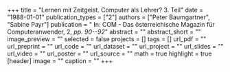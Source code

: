+++
title = "Lernen mit Zeitgeist. Computer als Lehrer? 3. Teil"
date = "1988-01-01"
publication_types = ["2"]
authors = ["Peter Baumgartner", "Sabine Payr"]
publication = " In: COM - Das österreichische Magazin für Computeranwender, 2, _pp. 90--92_"
abstract = ""
abstract_short = ""
image_preview = ""
selected = false
projects = []
tags = []
url_pdf = ""
url_preprint = ""
url_code = ""
url_dataset = ""
url_project = ""
url_slides = ""
url_video = ""
url_poster = ""
url_source = ""
math = true
highlight = true
[header]
image = ""
caption = ""
+++
